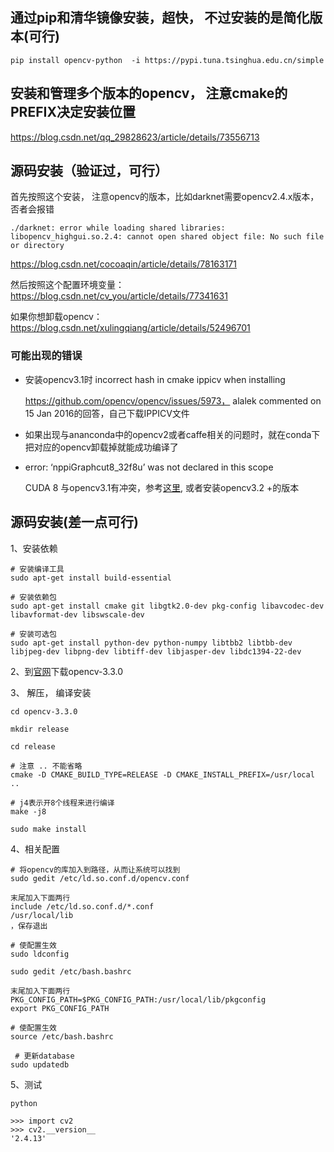 ## 通过pip和清华镜像安装，超快， 不过安装的是简化版本(可行)
```
pip install opencv-python  -i https://pypi.tuna.tsinghua.edu.cn/simple
```

## 安装和管理多个版本的opencv， 注意cmake的PREFIX决定安装位置

https://blog.csdn.net/qq_29828623/article/details/73556713

## 源码安装（验证过，可行）
首先按照这个安装， 注意opencv的版本，比如darknet需要opencv2.4.x版本，否者会报错
```
./darknet: error while loading shared libraries: libopencv_highgui.so.2.4: cannot open shared object file: No such file or directory
```
https://blog.csdn.net/cocoaqin/article/details/78163171

然后按照这个配置环境变量： 
https://blog.csdn.net/cv_you/article/details/77341631

如果你想卸载opencv： 
https://blog.csdn.net/xulingqiang/article/details/52496701

### 可能出现的错误
* 安装opencv3.1时 incorrect hash in cmake ippicv when installing

    https://github.com/opencv/opencv/issues/5973， alalek commented on 15 Jan 2016的回答，自己下载IPPICV文件 

* 如果出现与ananconda中的opencv2或者caffe相关的问题时，就在conda下把对应的opencv卸载掉就能成功编译了

* error: ‘nppiGraphcut8_32f8u’ was not declared in this scope

    CUDA 8 与opencv3.1有冲突，参考[这里](https://github.com/opencv/opencv/issues/8036), 或者安装opencv3.2 +的版本


## 源码安装(差一点可行)
1、安装依赖
```
# 安装编译工具
sudo apt-get install build-essential

# 安装依赖包
sudo apt-get install cmake git libgtk2.0-dev pkg-config libavcodec-dev libavformat-dev libswscale-dev

# 安装可选包
sudo apt-get install python-dev python-numpy libtbb2 libtbb-dev libjpeg-dev libpng-dev libtiff-dev libjasper-dev libdc1394-22-dev
```

2、到[官网](https://opencv.org/releases.html)下载opencv-3.3.0 

3、 解压， 编译安装
```
cd opencv-3.3.0 

mkdir release

cd release

# 注意 .. 不能省略
cmake -D CMAKE_BUILD_TYPE=RELEASE -D CMAKE_INSTALL_PREFIX=/usr/local ..

# j4表示开8个线程来进行编译
make -j8 

sudo make install
```

4、相关配置
```
# 将opencv的库加入到路径，从而让系统可以找到
sudo gedit /etc/ld.so.conf.d/opencv.conf
 
末尾加入下面两行
include /etc/ld.so.conf.d/*.conf
/usr/local/lib
，保存退出

# 使配置生效
sudo ldconfig    

sudo gedit /etc/bash.bashrc 

末尾加入下面两行
PKG_CONFIG_PATH=$PKG_CONFIG_PATH:/usr/local/lib/pkgconfig
export PKG_CONFIG_PATH

# 使配置生效
source /etc/bash.bashrc

 # 更新database
sudo updatedb

```

5、测试
```
python

>>> import cv2
>>> cv2.__version__
'2.4.13'
```
